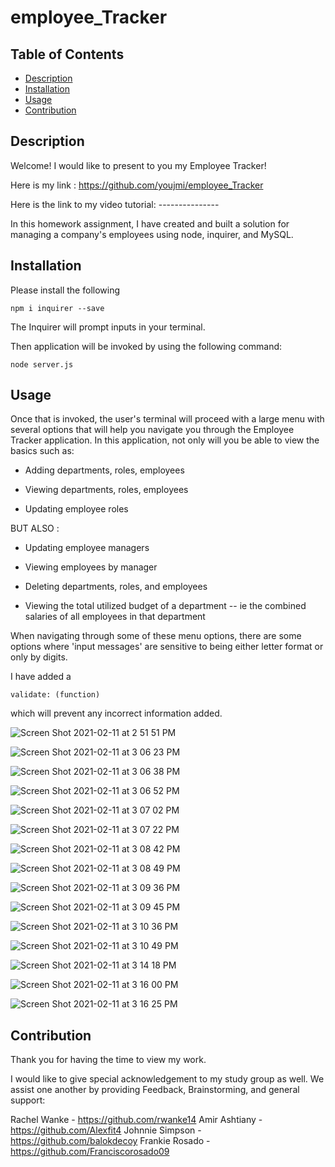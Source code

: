 # employee_Tracker


## Table of Contents

  * [Description](#description)
  * [Installation](#installation)
  * [Usage](#usage)
  * [Contribution](#contribution)

 
 ## Description

 Welcome! I would like to present to you my Employee Tracker!

 Here is my link : https://github.com/youjmi/employee_Tracker


 Here is the link to my video tutorial: ---------------


In this homework assignment, I have created and built a solution for managing a company's employees using node, inquirer, and MySQL.

## Installation 

Please install the following

```
npm i inquirer --save
```

The Inquirer will prompt inputs in your terminal.

Then application will be invoked by using the following command:

```
node server.js
```

## Usage
Once that is invoked, the user's terminal will proceed with a large menu with several options that will help you navigate you through the Employee Tracker application. In this application, not only will you be able to view the basics such as: 

  * Adding departments, roles, employees

  * Viewing departments, roles, employees

  * Updating employee roles

BUT ALSO :

  * Updating employee managers

  * Viewing employees by manager

  * Deleting departments, roles, and employees

  * Viewing the total utilized budget of a department -- ie the combined salaries of all employees in that department


When navigating through some of these menu options, there are some options where 'input messages' are sensitive to being either letter format or only by digits. 

I have added a

```
validate: (function)
```
which will prevent any incorrect information added. 


![Screen Shot 2021-02-11 at 2 51 51 PM](https://user-images.githubusercontent.com/73494581/107691803-ebedb980-6c79-11eb-9c58-8700c029263e.png)

![Screen Shot 2021-02-11 at 3 06 23 PM](https://user-images.githubusercontent.com/73494581/107693525-42f48e00-6c7c-11eb-977c-979eb39f745b.png)

![Screen Shot 2021-02-11 at 3 06 38 PM](https://user-images.githubusercontent.com/73494581/107693541-4b4cc900-6c7c-11eb-861d-0fb458a148c5.png)

![Screen Shot 2021-02-11 at 3 06 52 PM](https://user-images.githubusercontent.com/73494581/107693558-50aa1380-6c7c-11eb-9b50-e86a6cdea0d0.png)

![Screen Shot 2021-02-11 at 3 07 02 PM](https://user-images.githubusercontent.com/73494581/107693591-5869b800-6c7c-11eb-8bb4-ddf24e30aa38.png)

![Screen Shot 2021-02-11 at 3 07 22 PM](https://user-images.githubusercontent.com/73494581/107693614-5bfd3f00-6c7c-11eb-87de-316c484b2582.png)

![Screen Shot 2021-02-11 at 3 08 42 PM](https://user-images.githubusercontent.com/73494581/107693660-6b7c8800-6c7c-11eb-808d-cf50859452eb.png)

![Screen Shot 2021-02-11 at 3 08 49 PM](https://user-images.githubusercontent.com/73494581/107693669-6e777880-6c7c-11eb-9e5e-6585b6f2b515.png)

![Screen Shot 2021-02-11 at 3 09 36 PM](https://user-images.githubusercontent.com/73494581/107693686-733c2c80-6c7c-11eb-8dfe-68de6e60de05.png)

![Screen Shot 2021-02-11 at 3 09 45 PM](https://user-images.githubusercontent.com/73494581/107693696-76371d00-6c7c-11eb-9c12-70dea7e06b9b.png)

![Screen Shot 2021-02-11 at 3 10 36 PM](https://user-images.githubusercontent.com/73494581/107693708-7afbd100-6c7c-11eb-9588-c9498443e352.png)

![Screen Shot 2021-02-11 at 3 10 49 PM](https://user-images.githubusercontent.com/73494581/107693727-8222df00-6c7c-11eb-948a-078cff10f790.png)

![Screen Shot 2021-02-11 at 3 14 18 PM](https://user-images.githubusercontent.com/73494581/107693926-bf876c80-6c7c-11eb-8e39-272288206610.png)

![Screen Shot 2021-02-11 at 3 16 00 PM](https://user-images.githubusercontent.com/73494581/107693939-c31af380-6c7c-11eb-8d16-224d5c9feb13.png)

![Screen Shot 2021-02-11 at 3 16 25 PM](https://user-images.githubusercontent.com/73494581/107693953-c7471100-6c7c-11eb-8643-ac2c136cdbef.png)


## Contribution

Thank you for having the time to view my work.

I would like to give special acknowledgement to my study group as well. We assist one another by providing Feedback, Brainstorming, and general support:

Rachel Wanke - https://github.com/rwanke14
Amir Ashtiany - https://github.com/Alexfit4
Johnnie Simpson - https://github.com/balokdecoy
Frankie Rosado - https://github.com/Franciscorosado09